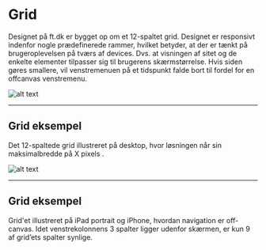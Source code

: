 # Grid

Designet på ft.dk er bygget op om et 12-spaltet grid. Designet er responsivt indenfor nogle prædefinerede rammer, hvilket betyder, at der er tænkt på brugeroplevelsen på tværs af devices. Dvs. at visningen af sitet og de enkelte elementer tilpasser sig til brugerens skærmstørrelse. Hvis siden gøres smallere, vil venstremenuen på et tidspunkt falde bort til fordel for en offcanvas venstremenu.

![alt text](/images/grid-example-01.png "Grid eksempel")

------

## Grid eksempel

Det 12-spaltede grid illustreret på desktop, hvor løsningen når sin maksimalbredde på X pixels .

![alt text](/images/grid-example-02.png "Grid eksempel")

------

## Grid eksempel

Grid'et illustreret på iPad portrait og iPhone, hvordan navigation er off-canvas.
Idet venstrekolonnens 3 spalter ligger udenfor skærmen, er kun 9 af grid’ets spalter synlige.